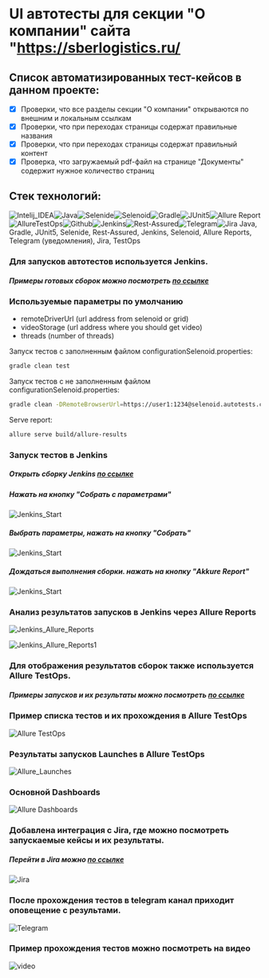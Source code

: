 # UI автотесты для секции "О компании" сайта "https://sberlogistics.ru/

## Cписок автоматизированных тест-кейсов в данном проекте:

- [x] Проверки, что все разделы секции "О компании" открываются по внешним и локальным ссылкам  
- [x] Проверки, что при переходах страницы содержат правильные названия 
- [x] Проверки, что при переходах страницы содержат правильный контент
- [x] Проверка, что загружаемый pdf-файл на странице "Документы" содержит нужное количество страниц

## Стек технологий:

![Intelij_IDEA](img/icons/Intelij_IDEA.png)![Java](img/icons/Java.png)![Selenide](img/icons/Selenide.png)![Selenoid](img/icons/Selenoid.png)![Gradle](img/icons/Gradle.png)![JUnit5](img/icons/JUnit5.png)![Allure Report](img/icons/Allure_Report.png)![AllureTestOps](img/icons/AllureTestOps.png)![Github](img/icons/Github.png)![Jenkins](img/icons/Jenkins.png)![Rest-Assured](img/icons/Rest-Assured.png)![Telegram](img/icons/Telegram.png)![Jira](img/icons/Jira.png)
Java, Gradle, JUnit5, Selenide, Rest-Assured, Jenkins, Selenoid, Allure Reports, Telegram (уведомления), Jira, TestOps

### Для запусков автотестов используется Jenkins.

##### Примеры готовых сборок можно посмотреть [по ссылке](https://jenkins.autotests.cloud/job/09-andreikuzn-smallUIproject/)

### Используемые параметры по умолчанию

* remoteDriverUrl (url address from selenoid or grid)
* videoStorage (url address where you should get video)
* threads (number of threads)

Запуск тестов с заполненным файлом configurationSelenoid.properties:

```bash
gradle clean test
```

Запуск тестов с не заполненным файлом configurationSelenoid.properties:

```bash
gradle clean -DRemoteBrowserUrl=https://user1:1234@selenoid.autotests.cloud/wd/hub/ -DvideoStorage=https://selenoid.autotests.cloud/video/ -Dthreads=1 test
```

Serve report:

```bash
allure serve build/allure-results
```

### Запуск тестов в Jenkins

##### Открыть сборку Jenkins [по ссылке](https://jenkins.autotests.cloud/job/09-andreikuzn-smallUIproject/)
##### Нажать на кнопку "Собрать с параметрами"

![Jenkins_Start](./img/Jenkins_Start.png)

##### Выбрать параметры, нажать на кнопку "Собрать"

![Jenkins_Start](./img/Jenkins_Start1.png)

##### Дождаться выполнения сборки. нажать на кнопку "Akkure Report"

![Jenkins_Start](./img/Jenkins_Start2.png)

### Анализ результатов запусков в Jenkins через Allure Reports

![Jenkins_Allure_Reports](./img/Jenkins_Allure_Reports.png)

![Jenkins_Allure_Reports1](./img/Jenkins_Allure_Reports1.png)

### Для отображения результатов сборок также используется Allure TestOps.

##### Примеры запусков и их результаты можно посмотреть [по ссылке](https://allure.autotests.cloud/project/718/dashboards)

### Пример списка тестов и их прохождения в Allure TestOps

![Allure TestOps](./img/Allure_TestOps.png)

### Результаты запусков Launches в Allure TestOps

![Allure_Launches](./img/Allure_Launches.png)

### Основной Dashboards

![Allure Dashboards](img/Allure_Dashboards.png)

### Добавлена интеграция с Jira, где можно посмотреть запускаемые кейсы и их результаты.

##### Перейти в Jira можно [по ссылке](https://jira.autotests.cloud/browse/HOMEWORK-281)

![Jira](./img/Jira.png)

### После прохождения тестов в telegram канал приходит оповещение с результами.

![Telegram](./img/Telegram.jpg)

### Пример прохождения тестов можно посмотреть на видео

![video](./img/video.gif)
